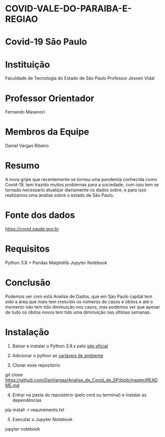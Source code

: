 # COVID-VALE-DO-PARAIBA-E-REGIAO
# Covid-19 São Paulo

# Instituição
Faculdade de Tecnologia do Estado de São Paulo Professor Jessen Vidal

# Professor Orientador
Fernando Masanori

# Membros da Equipe
Daniel Vargas Ribeiro

# Resumo
A nova gripe que recentemente se tornou uma pandemia conhecida como Covid-19, tem trazido muitos problemas para a sociedade, com isso tem se tornado necessario atualizar diariamente os dados sobre, e para isso realizamos uma analise sobre o estado de São Paulo.

# Fonte dos dados
https://covid.saude.gov.br

# Requisitos
Python 3.8 +
Pandas
Matplotlib
Jupyter Notebook

# Conclusão
Podemos ver com está Analise de Dados, que em São Paulo capital tem sido a  área que mais tem crescido os números de casos e óbitos e até o momento não tem tido diminuição nos casos, mas podemos ver que apesar de tudo os óbitos novos tem tido uma diminuição nas ultimas semanas.

# Instalação
1. Baixar e instalar o Python 3.8.x pelo [site oficial](https://www.python.org/downloads/)

2. Adicionar o python as [variáveis de ambiente](https://datatofish.com/add-python-to-windows-path/)

3. Clonar esse repositório 

git clone https://github.com/DanVargaa/Analise_de_Covid_de_SP/blob/master/README.md

4. Entrar na pasta do repositório (pelo cmd ou terminal) e instalar as dependências

pip install -r requirements.txt

5. Executar o Jupyter Notebook

jupyter notebook
